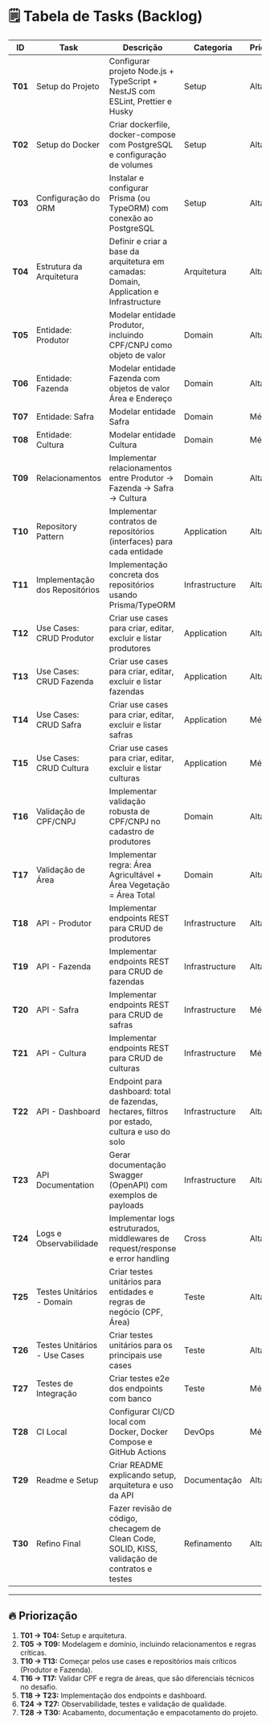 # 🗒️ **Tabela de Tasks (Backlog)**

| ID      | Task                           | Descrição                                                                                       | Categoria      | Prioridade | Status |
| ------- | ------------------------------ | ----------------------------------------------------------------------------------------------- | -------------- | ---------- | ------ |
| **T01** | Setup do Projeto               | Configurar projeto Node.js + TypeScript + NestJS com ESLint, Prettier e Husky                   | Setup          | Alta       |   OK   |        
| **T02** | Setup do Docker                | Criar dockerfile, docker-compose com PostgreSQL e configuração de volumes                       | Setup          | Alta       |        |
| **T03** | Configuração do ORM            | Instalar e configurar Prisma (ou TypeORM) com conexão ao PostgreSQL                             | Setup          | Alta       |   OK   |
| **T04** | Estrutura da Arquitetura       | Definir e criar a base da arquitetura em camadas: Domain, Application e Infrastructure          | Arquitetura    | Alta       |   OK   |        
| **T05** | Entidade: Produtor             | Modelar entidade Produtor, incluindo CPF/CNPJ como objeto de valor                              | Domain         | Alta       |   OK   |
| **T06** | Entidade: Fazenda              | Modelar entidade Fazenda com objetos de valor Área e Endereço                                   | Domain         | Alta       |   OK   |
| **T07** | Entidade: Safra                | Modelar entidade Safra                                                                          | Domain         | Média      |   OK   |
| **T08** | Entidade: Cultura              | Modelar entidade Cultura                                                                        | Domain         | Média      |   OK   |
| **T09** | Relacionamentos                | Implementar relacionamentos entre Produtor → Fazenda → Safra → Cultura                          | Domain         | Alta       |   OK   |
| **T10** | Repository Pattern             | Implementar contratos de repositórios (interfaces) para cada entidade                           | Application    | Alta       |   OK   |
| **T11** | Implementação dos Repositórios | Implementação concreta dos repositórios usando Prisma/TypeORM                                   | Infrastructure | Alta       |   OK   |
| **T12** | Use Cases: CRUD Produtor       | Criar use cases para criar, editar, excluir e listar produtores                                 | Application    | Alta       |   OK   |
| **T13** | Use Cases: CRUD Fazenda        | Criar use cases para criar, editar, excluir e listar fazendas                                   | Application    | Alta       |   OK   |
| **T14** | Use Cases: CRUD Safra          | Criar use cases para criar, editar, excluir e listar safras                                     | Application    | Média      |   OK   |
| **T15** | Use Cases: CRUD Cultura        | Criar use cases para criar, editar, excluir e listar culturas                                   | Application    | Média      |   OK   |
| **T16** | Validação de CPF/CNPJ          | Implementar validação robusta de CPF/CNPJ no cadastro de produtores                             | Domain         | Alta       |   OK   |
| **T17** | Validação de Área              | Implementar regra: Área Agricultável + Área Vegetação = Área Total                              | Domain         | Alta       |   OK   |
| **T18** | API - Produtor                 | Implementar endpoints REST para CRUD de produtores                                              | Infrastructure | Alta       |   OK   |
| **T19** | API - Fazenda                  | Implementar endpoints REST para CRUD de fazendas                                                | Infrastructure | Alta       |   OK   |
| **T20** | API - Safra                    | Implementar endpoints REST para CRUD de safras                                                  | Infrastructure | Média      |   OK   |
| **T21** | API - Cultura                  | Implementar endpoints REST para CRUD de culturas                                                | Infrastructure | Média      |   OK   |
| **T22** | API - Dashboard                | Endpoint para dashboard: total de fazendas, hectares, filtros por estado, cultura e uso do solo | Infrastructure | Alta       |   OK   |
| **T23** | API Documentation              | Gerar documentação Swagger (OpenAPI) com exemplos de payloads                                   | Infrastructure | Alta       |        |
| **T24** | Logs e Observabilidade         | Implementar logs estruturados, middlewares de request/response e error handling                 | Cross          | Alta       |        |
| **T25** | Testes Unitários - Domain      | Criar testes unitários para entidades e regras de negócio (CPF, Área)                           | Teste          | Alta       |   OK   |
| **T26** | Testes Unitários - Use Cases   | Criar testes unitários para os principais use cases                                             | Teste          | Alta       |   OK   |
| **T27** | Testes de Integração           | Criar testes e2e dos endpoints com banco                                                        | Teste          | Média      |   OK   |
| **T28** | CI Local                       | Configurar CI/CD local com Docker, Docker Compose e GitHub Actions                              | DevOps         | Média      |        |
| **T29** | Readme e Setup                 | Criar README explicando setup, arquitetura e uso da API                                         | Documentação   | Alta       |        |
| **T30** | Refino Final                   | Fazer revisão de código, checagem de Clean Code, SOLID, KISS, validação de contratos e testes   | Refinamento    | Alta       |        |

---

## 🔥 Priorização

1. **T01 → T04:** Setup e arquitetura.
2. **T05 → T09:** Modelagem e domínio, incluindo relacionamentos e regras críticas.
3. **T10 → T13:** Começar pelos use cases e repositórios mais críticos (Produtor e Fazenda).
4. **T16 → T17:** Validar CPF e regra de áreas, que são diferenciais técnicos no desafio.
5. **T18 → T23:** Implementação dos endpoints e dashboard.
6. **T24 → T27:** Observabilidade, testes e validação de qualidade.
7. **T28 → T30:** Acabamento, documentação e empacotamento do projeto.
